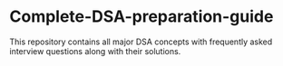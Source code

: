 # Complete-DSA-preparation-guide
This repository contains all major DSA concepts with frequently asked interview questions along with their solutions.
